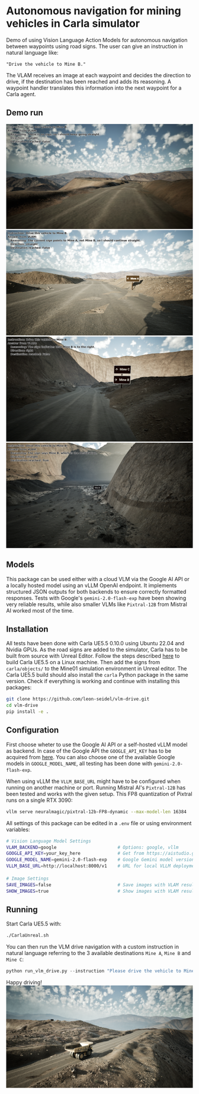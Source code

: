 # Autonomous navigation for mining vehicles in Carla simulator

Demo of using Vision Language Action Models for autonomous navigation between waypoints using road signs. The user can give an instruction in natural language like:
```
"Drive the vehicle to Mine B."
```
The VLAM receives an image at each waypoint and decides the direction to drive, if the destination has been reached and adds its reasoning. A waypoint handler translates this information into the next waypoint for a Carla agent. 

## Demo run
![Demo Image](/media/mine_B-1.PNG)
![Demo Image](/media/mine_B-2.PNG)
![Demo Image](/media/mine_B-3.PNG)
![Demo Image](/media/mine_B-4.PNG)

## Models
This package can be used either with a cloud VLM via the Google AI API or a locally hosted model using an vLLM OpenAI endpoint. It implements structured JSON outputs for both backends to ensure correctly formatted responses. Tests with Google's `gemini-2.0-flash-exp` have been showing very reliable results, while also smaller VLMs like `Pixtral-12B` from Mistral AI worked most of the time. 

## Installation
All tests have been done with Carla UE5.5 0.10.0 using Ubuntu 22.04 and Nvidia GPUs. As the road signs are added to the simulator, Carla has to be built from source with Unreal Editor. Follow the steps described [here](https://carla-ue5.readthedocs.io/en/latest/build_linux_ue5/) to build Carla UE5.5 on a Linux machine. Then add the signs from `carla/objects/` to the Mine01 simulation environment in Unreal editor. The Carla UE5.5 build should also install the `carla` Python package in the same version. Check if everything is working and continue with installing this packages: 

```bash
git clone https://github.com/leon-seidel/vlm-drive.git
cd vlm-drive
pip install -e .
```
## Configuration
First choose wheter to use the Google AI API or a self-hosted vLLM model as backend. In case of the Google API the `GOOGLE_API_KEY` has to be acquired from [here](https://aistudio.google.com/app/apikey). You can also choose one of the available Google models in `GOOGLE_MODEL_NAME`, all testing has been done with `gemini-2.0-flash-exp`. 

When using vLLM the `VLLM_BASE_URL` might have to be configured when running on another machine or port. Running Mistral AI's `Pixtral-12B` has been tested and works with the given setup. This FP8 quantization of Pixtral runs on a single RTX 3090:
```bash
vllm serve neuralmagic/pixtral-12b-FP8-dynamic --max-model-len 16384
```

All settings of this package can be edited in a `.env` file or using environment variables:

```bash
# Vision Language Model Settings
VLAM_BACKEND=google                       # Options: google, vllm
GOOGLE_API_KEY=your_key_here              # Get from https://aistudio.google.com/app/apikey
GOOGLE_MODEL_NAME=gemini-2.0-flash-exp    # Google Gemini model version
VLLM_BASE_URL=http://localhost:8000/v1    # URL for local VLLM deployment

# Image Settings
SAVE_IMAGES=false                         # Save images with VLAM results
SHOW_IMAGES=true                          # Show images with VLAM results
```

## Running
Start Carla UE5.5 with:
```bash
./CarlaUnreal.sh
```

You can then run the VLM drive navigation with a custom instruction in natural language referring to the 3 available destinations `Mine A`, `Mine B` and `Mine C`:

```python
python run_vlm_drive.py --instruction "Please drive the vehicle to Mine A."
```
Happy driving!
![Demo Image](/media/carla_sim_mine.png)